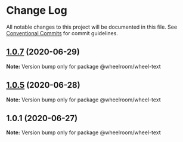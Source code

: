 # Change Log

All notable changes to this project will be documented in this file.
See [Conventional Commits](https://conventionalcommits.org) for commit guidelines.

## [1.0.7](https://github.com/wheelroom/wheelroom/compare/@wheelroom/wheel-text@1.0.5...@wheelroom/wheel-text@1.0.7) (2020-06-29)

**Note:** Version bump only for package @wheelroom/wheel-text





## [1.0.5](https://github.com/wheelroom/wheelroom/compare/@wheelroom/wheel-text@1.0.1...@wheelroom/wheel-text@1.0.5) (2020-06-28)

**Note:** Version bump only for package @wheelroom/wheel-text





## 1.0.1 (2020-06-27)

**Note:** Version bump only for package @wheelroom/wheel-text
